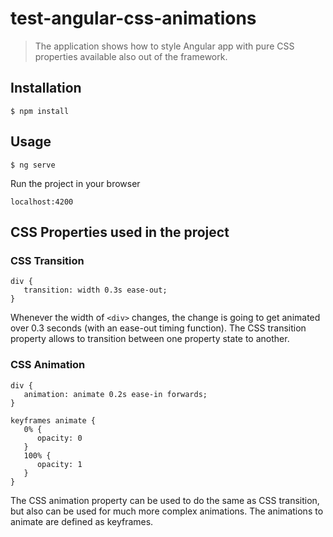 # test-angular-css-animations

> The application shows how to style Angular app with pure CSS properties available also out of the framework.

## Installation

```
$ npm install
```

## Usage

```
$ ng serve
```

Run the project in your browser

```
localhost:4200
```

## CSS Properties used in the project

### CSS Transition

```
div {
   transition: width 0.3s ease-out;
}
```

Whenever the width of `<div>` changes, the change is going to get animated over 0.3 seconds (with an ease-out timing function). The CSS transition property allows to transition between one property state to another.

### CSS Animation

```
div {
   animation: animate 0.2s ease-in forwards;
}

keyframes animate {
   0% {
      opacity: 0
   }
   100% {
      opacity: 1
   }
}
```

The CSS animation property can be used to do the same as CSS transition, but also can be used for much more complex animations. The animations to animate are defined as keyframes. 
